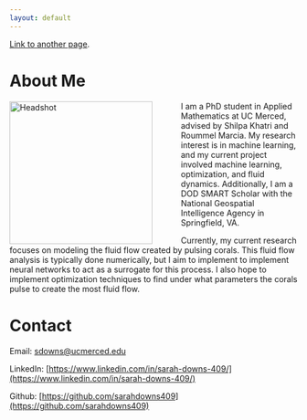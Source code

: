```yaml
---
layout: default
---
```


[Link to another page](./another-page.html).

# About Me

<img align="left" src="images/headshot.jpg" alt="Headshot" width="250"  style="margin:0px 50px 0px 0px"> 

I am a PhD student in Applied Mathematics at UC Merced, advised by Shilpa Khatri and Roummel Marcia. My research interest is in machine learning, and my current project involved machine learning, optimization, and fluid dynamics. Additionally, I am a DOD SMART Scholar with the National Geospatial Intelligence Agency in Springfield, VA. 

Currently, my current research focuses on modeling the fluid flow created by pulsing corals. This fluid flow analysis is typically done numerically, but I aim to implement to implement neural networks to act as a surrogate for this process. I also hope to implement optimization techniques to find under what parameters the corals pulse to create the most fluid flow. 

# Contact

Email: sdowns@ucmerced.edu

LinkedIn: [https://www.linkedin.com/in/sarah-downs-409/](https://www.linkedin.com/in/sarah-downs-409/)

Github: [https://github.com/sarahdowns409](https://github.com/sarahdowns409)
